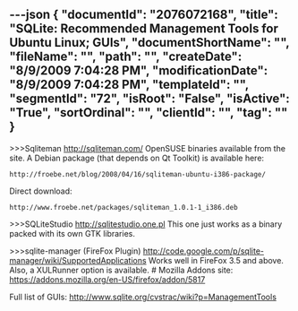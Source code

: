 ---json
{
  "documentId": "2076072168",
  "title": "SQLite: Recommended Management Tools for Ubuntu Linux; GUIs",
  "documentShortName": "",
  "fileName": "",
  "path": "",
  "createDate": "8/9/2009 7:04:28 PM",
  "modificationDate": "8/9/2009 7:04:28 PM",
  "templateId": "",
  "segmentId": "72",
  "isRoot": "False",
  "isActive": "True",
  "sortOrdinal": "",
  "clientId": "",
  "tag": ""
}
---

&gt;&gt;&gt;Sqliteman
http://sqliteman.com/
OpenSUSE binaries available from the site. A Debian package (that depends on Qt Toolkit) is available here:

    http://froebe.net/blog/2008/04/16/sqliteman-ubuntu-i386-package/

Direct download:

    http://www.froebe.net/packages/sqliteman_1.0.1-1_i386.deb

&gt;&gt;&gt;SQLiteStudio
http://sqlitestudio.one.pl
This one just works as a binary packed with its own GTK libraries.

&gt;&gt;&gt;sqlite-manager (FireFox Plugin)
http://code.google.com/p/sqlite-manager/wiki/SupportedApplications
Works well in FireFox 3.5 and above. Also, a XULRunner option is available. # Mozilla Addons site: https://addons.mozilla.org/en-US/firefox/addon/5817 

Full list of GUIs: http://www.sqlite.org/cvstrac/wiki?p=ManagementTools
